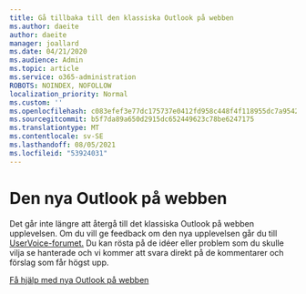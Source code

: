 ```yaml
---
title: Gå tillbaka till den klassiska Outlook på webben
ms.author: daeite
author: daeite
manager: joallard
ms.date: 04/21/2020
ms.audience: Admin
ms.topic: article
ms.service: o365-administration
ROBOTS: NOINDEX, NOFOLLOW
localization_priority: Normal
ms.custom: ''
ms.openlocfilehash: c083efef3e77dc175737e0412fd958c448f4f118955dc7a95427dab831ccbe4d
ms.sourcegitcommit: b5f7da89a650d2915dc652449623c78be6247175
ms.translationtype: MT
ms.contentlocale: sv-SE
ms.lasthandoff: 08/05/2021
ms.locfileid: "53924031"
---
```

# <a name="the-new-outlook-on-the-web"></a>Den nya Outlook på webben

Det går inte längre att återgå till det klassiska Outlook på webben upplevelsen. Om du vill ge feedback om den nya upplevelsen går du till [UserVoice-forumet.](https://go.microsoft.com/fwlink/?linkid=2103182) Du kan rösta på de idéer eller problem som du skulle vilja se hanterade och vi kommer att svara direkt på de kommentarer och förslag som får högst upp.

[Få hjälp med nya Outlook på webben](https://support.office.com/article/017014cd-2ad0-41ab-8473-6bd8c349d4f8)